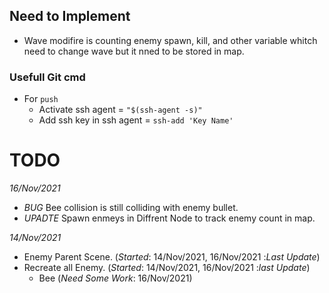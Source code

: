## Need to Implement
* Wave modifire is counting enemy spawn, kill, and other variable whitch need to change wave but it nned to be stored in map.

### Usefull Git cmd

* For  `push`
    * Activate ssh agent = `"$(ssh-agent -s)"`
    * Add ssh key in ssh agent = `ssh-add 'Key Name'`

# TODO
*16/Nov/2021*
* *BUG* Bee collision is still colliding with enemy bullet.
* *UPADTE* Spawn enmeys in Diffrent Node to track enemy count in map. 

*14/Nov/2021*
* Enemy Parent Scene. (*Started*: 14/Nov/2021, 16/Nov/2021 :*Last Update*)
* Recreate all Enemy. (*Started*: 14/Nov/2021, 16/Nov/2021 :*last Update*)
    * Bee (*Need Some Work*: 16/Nov/2021)
